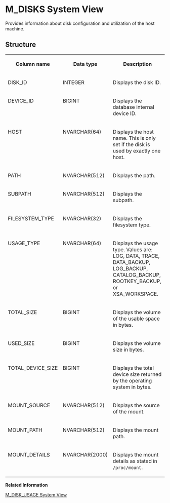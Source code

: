 <!-- loio20aef7a275191014b37acbc35b4f20a4 -->

# M\_DISKS System View

Provides information about disk configuration and utilization of the host machine.



<a name="loio20aef7a275191014b37acbc35b4f20a4___m__d_i_s_k_s_1struct_M_DISKS"/>

## Structure


<table>
<tr>
<th valign="top">

Column name



</th>
<th valign="top">

Data type



</th>
<th valign="top">

Description



</th>
</tr>
<tr>
<td valign="top">

DISK\_ID



</td>
<td valign="top">

INTEGER



</td>
<td valign="top">

Displays the disk ID.



</td>
</tr>
<tr>
<td valign="top">

DEVICE\_ID



</td>
<td valign="top">

BIGINT



</td>
<td valign="top">

Displays the database internal device ID.



</td>
</tr>
<tr>
<td valign="top">

HOST



</td>
<td valign="top">

NVARCHAR\(64\)



</td>
<td valign="top">

Displays the host name. This is only set if the disk is used by exactly one host.



</td>
</tr>
<tr>
<td valign="top">

PATH



</td>
<td valign="top">

NVARCHAR\(512\)



</td>
<td valign="top">

Displays the path.



</td>
</tr>
<tr>
<td valign="top">

SUBPATH



</td>
<td valign="top">

NVARCHAR\(512\)



</td>
<td valign="top">

Displays the subpath.



</td>
</tr>
<tr>
<td valign="top">

FILESYSTEM\_TYPE



</td>
<td valign="top">

NVARCHAR\(32\)



</td>
<td valign="top">

Displays the filesystem type.



</td>
</tr>
<tr>
<td valign="top">

USAGE\_TYPE



</td>
<td valign="top">

NVARCHAR\(64\)



</td>
<td valign="top">

Displays the usage type. Values are: LOG, DATA, TRACE, DATA\_BACKUP, LOG\_BACKUP, CATALOG\_BACKUP, ROOTKEY\_BACKUP, or XSA\_WORKSPACE.



</td>
</tr>
<tr>
<td valign="top">

TOTAL\_SIZE



</td>
<td valign="top">

BIGINT



</td>
<td valign="top">

Displays the volume of the usable space in bytes.



</td>
</tr>
<tr>
<td valign="top">

USED\_SIZE



</td>
<td valign="top">

BIGINT



</td>
<td valign="top">

Displays the volume size in bytes.



</td>
</tr>
<tr>
<td valign="top">

TOTAL\_DEVICE\_SIZE



</td>
<td valign="top">

BIGINT



</td>
<td valign="top">

Displays the total device size returned by the operating system in bytes.



</td>
</tr>
<tr>
<td valign="top">

MOUNT\_SOURCE



</td>
<td valign="top">

NVARCHAR\(512\)



</td>
<td valign="top">

Displays the source of the mount.



</td>
</tr>
<tr>
<td valign="top">

MOUNT\_PATH



</td>
<td valign="top">

NVARCHAR\(512\)



</td>
<td valign="top">

Displays the mount path.



</td>
</tr>
<tr>
<td valign="top">

MOUNT\_DETAILS



</td>
<td valign="top">

NVARCHAR\(2000\)



</td>
<td valign="top">

Displays the mount details as stated in `/proc/mount`.



</td>
</tr>
</table>

**Related Information**  


[M\_DISK\_USAGE System View](m-disk-usage-system-view-a2aac2e.md "Provides disk usage information on host basis group by resource types.")

